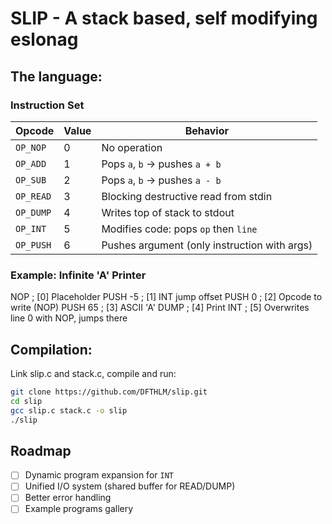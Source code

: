 # SLIP - A stack based, self modifying eslonag

## The language:
### Instruction Set

| Opcode    | Value | Behavior                                     |
|-----------|-------|----------------------------------------------|
| `OP_NOP`  | 0     | No operation                                 |
| `OP_ADD`  | 1     | Pops `a`, `b` → pushes `a + b`               |
| `OP_SUB`  | 2     | Pops `a`, `b` → pushes `a - b`               |
| `OP_READ` | 3     | Blocking destructive read from stdin         |
| `OP_DUMP` | 4     | Writes top of stack to stdout                |
| `OP_INT`  | 5     | Modifies code: pops `op` then `line`         |
| `OP_PUSH` | 6     | Pushes argument (only instruction with args) |

### Example: Infinite 'A' Printer

NOP       ; [0] Placeholder
PUSH -5   ; [1] INT jump offset
PUSH 0    ; [2] Opcode to write (NOP)
PUSH 65   ; [3] ASCII 'A'
DUMP      ; [4] Print
INT       ; [5] Overwrites line 0 with NOP, jumps there

## Compilation:
Link slip.c and stack.c, compile and run:
```bash
git clone https://github.com/DFTHLM/slip.git
cd slip
gcc slip.c stack.c -o slip
./slip
```

## Roadmap
- [ ] Dynamic program expansion for `INT`
- [ ] Unified I/O system (shared buffer for READ/DUMP)
- [ ] Better error handling
- [ ] Example programs gallery
